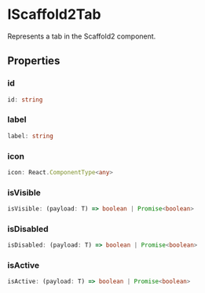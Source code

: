 # IScaffold2Tab

Represents a tab in the Scaffold2 component.

## Properties

### id

```ts
id: string
```

### label

```ts
label: string
```

### icon

```ts
icon: React.ComponentType<any>
```

### isVisible

```ts
isVisible: (payload: T) => boolean | Promise<boolean>
```

### isDisabled

```ts
isDisabled: (payload: T) => boolean | Promise<boolean>
```

### isActive

```ts
isActive: (payload: T) => boolean | Promise<boolean>
```
